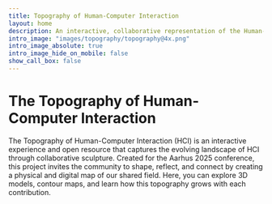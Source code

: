 ```yaml
---
title: Topography of Human-Computer Interaction
layout: home
description: An interactive, collaborative representation of the Human-Computer Interaction landscape.
intro_image: "images/topography/topography@4x.png"
intro_image_absolute: true
intro_image_hide_on_mobile: false
show_call_box: false
---
```


# The Topography of Human-Computer Interaction

The Topography of Human-Computer Interaction (HCI) is an interactive experience and open resource that captures the evolving landscape of HCI through collaborative sculpture. Created for the Aarhus 2025 conference, this project invites the community to shape, reflect, and connect by creating a physical and digital map of our shared field. Here, you can explore 3D models, contour maps, and learn how this topography grows with each contribution.
